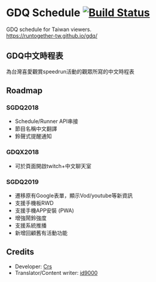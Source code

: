 # GDQ Schedule [![Build Status](https://travis-ci.org/runtogether-tw/gdq.svg?branch=master)](https://travis-ci.org/runtogether-tw/gdq) 
GDQ schedule for Taiwan viewers.  
https://runtogether-tw.github.io/gdq/

## GDQ中文時程表
為台灣喜愛觀賞speedrun活動的觀眾所寫的中文時程表

## Roadmap
### SGDQ2018
- Schedule/Runner API串接
- 節目名稱中文翻譯
- 鈴聲式提醒通知

### GDQX2018
- 可於頁面開啟twitch+中文聊天室

### SGDQ2019
- 遷移原有Google表單，顯示Vod/youtube等新資訊
- 支援手機板RWD
- 支援手機APP安裝 (PWA)
- 增強鬧鈴強度
- 支援系統推播
- 新增回顧舊有活動功能

## Credits
- Developer: [Crs](https://github.com/crs38c28)
- Translator/Content writer: [id9000](https://github.com/id9000)